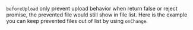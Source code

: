 `beforeUpload` only prevent upload behavior when return false or reject promise, the prevented file would still show in file list. Here is the example you can keep prevented files out of list by using `onChange`.